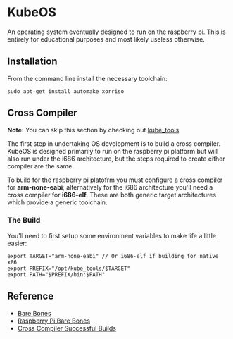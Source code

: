 # KubeOS

An operating system eventually designed to run on the raspberry pi. This is entirely for educational purposes and most likely useless otherwise.

## Installation

From the command line install the necessary toolchain:

```
sudo apt-get install automake xorriso
```

## Cross Compiler

**Note:** You can skip this section by checking out [kube_tools](https://github.com/tomasbasham/kube_tools).

The first step in undertaking OS development is to build a cross compiler. KubeOS is designed primarily to run on the raspberry pi platform but will also run under the i686 architecture, but the steps required to create either compiler are the same.

To build for the raspberry pi platofrm you must configure a cross compiler for **arm-none-eabi**; alternatively for the i686 architecture you'll need a cross compiler for **i686-elf**. These are both generic target architectures which provide a generic toolchain.

### The Build

You'll need to first setup some environment variables to make life a little easier:

```
export TARGET="arm-none-eabi" // Or i686-elf if building for native x86
export PREFIX="/opt/kube_tools/$TARGET"
export PATH="$PREFIX/bin:$PATH"
```

## Reference

* [Bare Bones](http://wiki.osdev.org/Bare_Bones)
* [Raspberry Pi Bare Bones](http://wiki.osdev.org/Raspberry_Pi_Bare_Bones)
* [Cross Compiler Successful Builds](http://wiki.osdev.org/Cross-Compiler_Successful_Builds)
